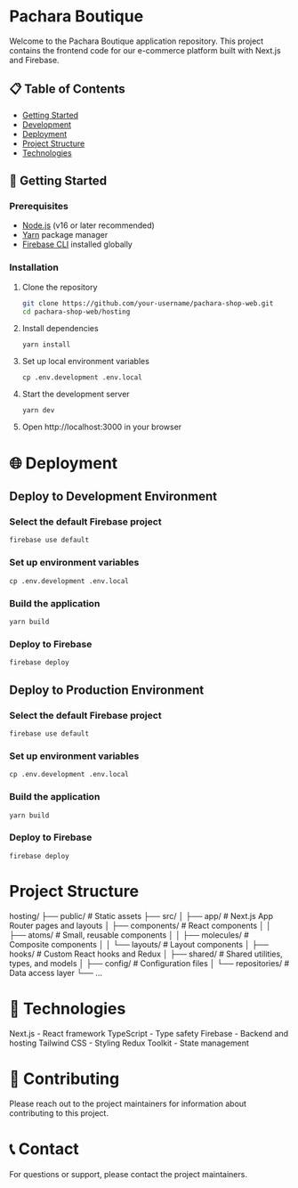 # Pachara Boutique

Welcome to the Pachara Boutique application repository. This project contains the frontend code for our e-commerce platform built with Next.js and Firebase.

## 📋 Table of Contents

- [Getting Started](#getting-started)
- [Development](#development)
- [Deployment](#deployment)
- [Project Structure](#project-structure)
- [Technologies](#technologies)

## 🚀 Getting Started

### Prerequisites

- [Node.js](https://nodejs.org/) (v16 or later recommended)
- [Yarn](https://yarnpkg.com/) package manager
- [Firebase CLI](https://firebase.google.com/docs/cli) installed globally

### Installation

1. Clone the repository

   ```bash
   git clone https://github.com/your-username/pachara-shop-web.git
   cd pachara-shop-web/hosting
   ```

2. Install dependencies

   ```
   yarn install
   ```

3. Set up local environment variables

   ```
   cp .env.development .env.local
   ```

4. Start the development server
   ```
   yarn dev
   ```
5. Open http://localhost:3000 in your browser

# 🌐 Deployment

## Deploy to Development Environment

### Select the default Firebase project

```
firebase use default
```

### Set up environment variables

```
cp .env.development .env.local
```

### Build the application

```
yarn build
```

### Deploy to Firebase

```
firebase deploy
```

## Deploy to Production Environment

### Select the default Firebase project

```
firebase use default
```

### Set up environment variables

```
cp .env.development .env.local
```

### Build the application

```
yarn build
```

### Deploy to Firebase

```
firebase deploy
```

# Project Structure

hosting/
├── public/ # Static assets
├── src/
│ ├── app/ # Next.js App Router pages and layouts
│ ├── components/ # React components
│ │ ├── atoms/ # Small, reusable components
│ │ ├── molecules/ # Composite components
│ │ └── layouts/ # Layout components
│ ├── hooks/ # Custom React hooks and Redux
│ ├── shared/ # Shared utilities, types, and models
│ ├── config/ # Configuration files
│ └── repositories/ # Data access layer
└── ...

# 🔧 Technologies

Next.js - React framework
TypeScript - Type safety
Firebase - Backend and hosting
Tailwind CSS - Styling
Redux Toolkit - State management

# 🤝 Contributing

Please reach out to the project maintainers for information about contributing to this project.

# 📞 Contact

For questions or support, please contact the project maintainers.
